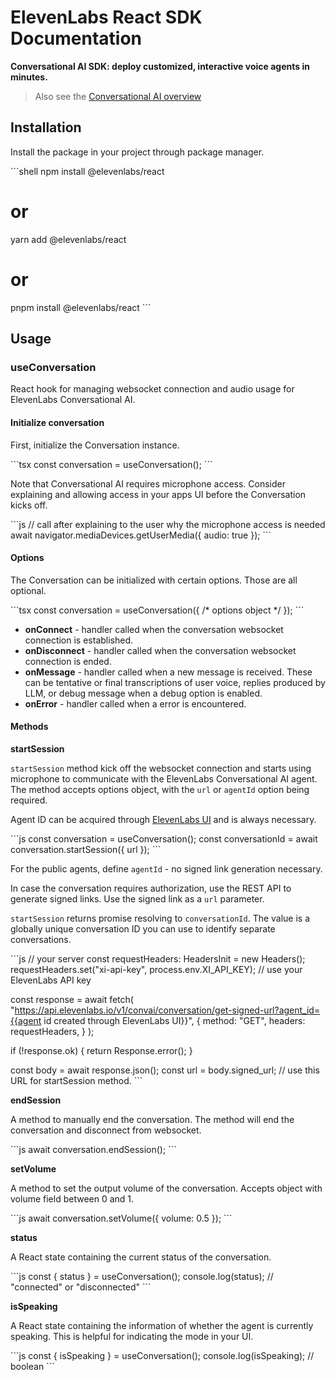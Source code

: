 # ElevenLabs React SDK Documentation

**Conversational AI SDK: deploy customized, interactive voice agents in minutes.**

> Also see the [Conversational AI overview](https://elevenlabs.io/docs/conversational-ai/overview)

## Installation

Install the package in your project through package manager.

\`\`\`shell
npm install @elevenlabs/react
# or
yarn add @elevenlabs/react
# or
pnpm install @elevenlabs/react
\`\`\`

## Usage

### useConversation

React hook for managing websocket connection and audio usage for ElevenLabs Conversational AI.

#### Initialize conversation

First, initialize the Conversation instance.

\`\`\`tsx
const conversation = useConversation();
\`\`\`

Note that Conversational AI requires microphone access.
Consider explaining and allowing access in your apps UI before the Conversation kicks off.

\`\`\`js
// call after explaining to the user why the microphone access is needed
await navigator.mediaDevices.getUserMedia({ audio: true });
\`\`\`

#### Options

The Conversation can be initialized with certain options. Those are all optional.

\`\`\`tsx
const conversation = useConversation({
  /* options object */
});
\`\`\`

- **onConnect** - handler called when the conversation websocket connection is established.
- **onDisconnect** - handler called when the conversation websocket connection is ended.
- **onMessage** - handler called when a new message is received. These can be tentative or final transcriptions of user voice, replies produced by LLM, or debug message when a debug option is enabled.
- **onError** - handler called when a error is encountered.

#### Methods

**startSession**

`startSession` method kick off the websocket connection and starts using microphone to communicate with the ElevenLabs Conversational AI agent.
The method accepts options object, with the `url` or `agentId` option being required.

Agent ID can be acquired through [ElevenLabs UI](https://elevenlabs.io/app/conversational-ai) and is always necessary.

\`\`\`js
const conversation = useConversation();
const conversationId = await conversation.startSession({ url });
\`\`\`

For the public agents, define `agentId` - no signed link generation necessary.

In case the conversation requires authorization, use the REST API to generate signed links. Use the signed link as a `url` parameter.

`startSession` returns promise resolving to `conversationId`. The value is a globally unique conversation ID you can use to identify separate conversations.

\`\`\`js
// your server
const requestHeaders: HeadersInit = new Headers();
requestHeaders.set("xi-api-key", process.env.XI_API_KEY); // use your ElevenLabs API key

const response = await fetch(
  "https://api.elevenlabs.io/v1/convai/conversation/get-signed-url?agent_id={{agent id created through ElevenLabs UI}}",
  {
    method: "GET",
    headers: requestHeaders,
  }
);

if (!response.ok) {
  return Response.error();
}

const body = await response.json();
const url = body.signed_url; // use this URL for startSession method.
\`\`\`

**endSession**

A method to manually end the conversation. The method will end the conversation and disconnect from websocket.

\`\`\`js
await conversation.endSession();
\`\`\`

**setVolume**

A method to set the output volume of the conversation. Accepts object with volume field between 0 and 1.

\`\`\`js
await conversation.setVolume({ volume: 0.5 });
\`\`\`

**status**

A React state containing the current status of the conversation.

\`\`\`js
const { status } = useConversation();
console.log(status); // "connected" or "disconnected"
\`\`\`

**isSpeaking**

A React state containing the information of whether the agent is currently speaking.
This is helpful for indicating the mode in your UI.

\`\`\`js
const { isSpeaking } = useConversation();
console.log(isSpeaking); // boolean
\`\`\`
